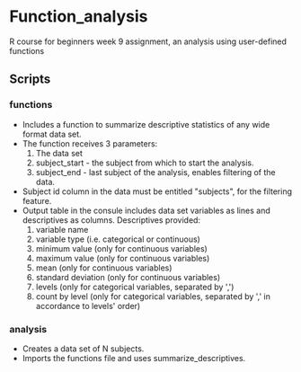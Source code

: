 # Function_analysis
R course for beginners week 9 assignment, an analysis using user-defined functions

## Scripts
### functions
- Includes a function to summarize descriptive statistics of any wide format data set.
- The function receives 3 parameters:
  1. The data set
  2. subject_start - the subject from which to start the analysis.
  3. subject_end - last subject of the analysis, enables filtering of the data. 
- Subject id column in the data must be entitled "subjects", for the filtering feature.
- Output table in the consule includes data set variables as lines and descriptives as columns. Descriptives provided:
  1. variable name
  2. variable type (i.e. categorical or continuous)
  3. minimum value (only for continuous variables)
  4. maximum value (only for continuous variables)
  5. mean (only for continuous variables)
  6. standard deviation (only for continuous variables)
  7. levels (only for categorical variables, separated by ',')
  8. count by level (only for categorical variables, separated by ',' in accordance to levels' order)

### analysis
- Creates a data set of N subjects.
- Imports the functions file and uses summarize_descriptives.  
